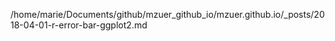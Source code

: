 /home/marie/Documents/github/mzuer_github_io/mzuer.github.io/_posts/2018-04-01-r-error-bar-ggplot2.md